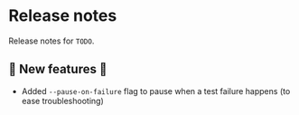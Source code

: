 # Release notes

Release notes for `TODO`.

<!--
## ‼️ Breaking changes ‼️

## ✨ UI changes ✨

## ⭐ Examples ⭐

## ⛵ Tutorials ⛵

## 🔧 Fixes 🔧

## 📚 Docs 📚

## 🎸 Misc 🎸
-->

## 💫 New features 💫

- Added `--pause-on-failure` flag to pause when a test failure happens (to ease troubleshooting)
